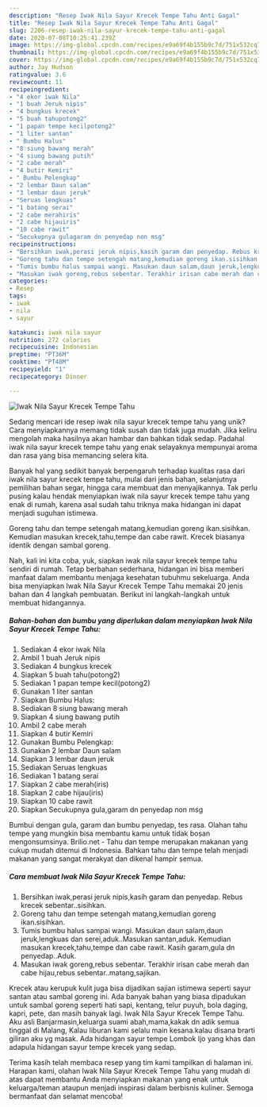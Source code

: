 ```yaml
---
description: "Resep Iwak Nila Sayur Krecek Tempe Tahu Anti Gagal"
title: "Resep Iwak Nila Sayur Krecek Tempe Tahu Anti Gagal"
slug: 2206-resep-iwak-nila-sayur-krecek-tempe-tahu-anti-gagal
date: 2020-07-08T10:25:41.239Z
image: https://img-global.cpcdn.com/recipes/e9a69f4b155b9c7d/751x532cq70/iwak-nila-sayur-krecek-tempe-tahu-foto-resep-utama.jpg
thumbnail: https://img-global.cpcdn.com/recipes/e9a69f4b155b9c7d/751x532cq70/iwak-nila-sayur-krecek-tempe-tahu-foto-resep-utama.jpg
cover: https://img-global.cpcdn.com/recipes/e9a69f4b155b9c7d/751x532cq70/iwak-nila-sayur-krecek-tempe-tahu-foto-resep-utama.jpg
author: Jay Hudson
ratingvalue: 3.6
reviewcount: 11
recipeingredient:
- "4 ekor iwak Nila"
- "1 buah Jeruk nipis"
- "4 bungkus krecek"
- "5 buah tahupotong2"
- "1 papan tempe kecilpotong2"
- "1 liter santan"
- " Bumbu Halus"
- "8 siung bawang merah"
- "4 siung bawang putih"
- "2 cabe merah"
- "4 butir Kemiri"
- " Bumbu Pelengkap"
- "2 lembar Daun salam"
- "3 lembar daun jeruk"
- "Seruas lengkuas"
- "1 batang serai"
- "2 cabe merahiris"
- "2 cabe hijauiris"
- "10 cabe rawit"
- "Secukupnya gulagaram dn penyedap non msg"
recipeinstructions:
- "Bersihkan iwak,perasi jeruk nipis,kasih garam dan penyedap. Rebus krecek sebentar..sisihkan."
- "Goreng tahu dan tempe setengah matang,kemudian goreng ikan.sisihkan."
- "Tumis bumbu halus sampai wangi. Masukan daun salam,daun jeruk,lengkuas dan serei,aduk..Masukan santan,aduk. Kemudian masukan krecek,tahu,tempe dan cabe rawit. Kasih garam,gula dn penyedap..Aduk."
- "Masukan iwak goreng,rebus sebentar. Terakhir irisan cabe merah dan cabe hijau,rebus sebentar..matang,sajikan."
categories:
- Resep
tags:
- iwak
- nila
- sayur

katakunci: iwak nila sayur 
nutrition: 272 calories
recipecuisine: Indonesian
preptime: "PT36M"
cooktime: "PT48M"
recipeyield: "1"
recipecategory: Dinner

---
```



![Iwak Nila Sayur Krecek Tempe Tahu](https://img-global.cpcdn.com/recipes/e9a69f4b155b9c7d/751x532cq70/iwak-nila-sayur-krecek-tempe-tahu-foto-resep-utama.jpg)

Sedang mencari ide resep iwak nila sayur krecek tempe tahu yang unik? Cara menyiapkannya memang tidak susah dan tidak juga mudah. Jika keliru mengolah maka hasilnya akan hambar dan bahkan tidak sedap. Padahal iwak nila sayur krecek tempe tahu yang enak selayaknya mempunyai aroma dan rasa yang bisa memancing selera kita.

Banyak hal yang sedikit banyak berpengaruh terhadap kualitas rasa dari iwak nila sayur krecek tempe tahu, mulai dari jenis bahan, selanjutnya pemilihan bahan segar, hingga cara membuat dan menyajikannya. Tak perlu pusing kalau hendak menyiapkan iwak nila sayur krecek tempe tahu yang enak di rumah, karena asal sudah tahu triknya maka hidangan ini dapat menjadi suguhan istimewa.

Goreng tahu dan tempe setengah matang,kemudian goreng ikan.sisihkan. Kemudian masukan krecek,tahu,tempe dan cabe rawit. Krecek biasanya identik dengan sambal goreng.


Nah, kali ini kita coba, yuk, siapkan iwak nila sayur krecek tempe tahu sendiri di rumah. Tetap berbahan sederhana, hidangan ini bisa memberi manfaat dalam membantu menjaga kesehatan tubuhmu sekeluarga. Anda bisa menyiapkan Iwak Nila Sayur Krecek Tempe Tahu memakai 20 jenis bahan dan 4 langkah pembuatan. Berikut ini langkah-langkah untuk membuat hidangannya.

<!--inarticleads1-->

##### Bahan-bahan dan bumbu yang diperlukan dalam menyiapkan Iwak Nila Sayur Krecek Tempe Tahu:

1. Sediakan 4 ekor iwak Nila
1. Ambil 1 buah Jeruk nipis
1. Sediakan 4 bungkus krecek
1. Siapkan 5 buah tahu(potong2)
1. Sediakan 1 papan tempe kecil(potong2)
1. Gunakan 1 liter santan
1. Siapkan  Bumbu Halus:
1. Sediakan 8 siung bawang merah
1. Siapkan 4 siung bawang putih
1. Ambil 2 cabe merah
1. Siapkan 4 butir Kemiri
1. Gunakan  Bumbu Pelengkap:
1. Gunakan 2 lembar Daun salam
1. Siapkan 3 lembar daun jeruk
1. Sediakan Seruas lengkuas
1. Sediakan 1 batang serai
1. Siapkan 2 cabe merah(iris)
1. Siapkan 2 cabe hijau(iris)
1. Siapkan 10 cabe rawit
1. Siapkan Secukupnya gula,garam dn penyedap non msg


Bumbui dengan gula, garam dan bumbu penyedap, tes rasa. Olahan tahu tempe yang mungkin bisa membantu kamu untuk tidak bosan mengonsumsinya. Brilio.net - Tahu dan tempe merupakan makanan yang cukup mudah ditemui di Indonesia. Bahkan tahu dan tempe telah menjadi makanan yang sangat merakyat dan dikenal hampir semua. 

<!--inarticleads2-->

##### Cara membuat Iwak Nila Sayur Krecek Tempe Tahu:

1. Bersihkan iwak,perasi jeruk nipis,kasih garam dan penyedap. Rebus krecek sebentar..sisihkan.
1. Goreng tahu dan tempe setengah matang,kemudian goreng ikan.sisihkan.
1. Tumis bumbu halus sampai wangi. Masukan daun salam,daun jeruk,lengkuas dan serei,aduk..Masukan santan,aduk. Kemudian masukan krecek,tahu,tempe dan cabe rawit. Kasih garam,gula dn penyedap..Aduk.
1. Masukan iwak goreng,rebus sebentar. Terakhir irisan cabe merah dan cabe hijau,rebus sebentar..matang,sajikan.


Krecek atau kerupuk kulit juga bisa dijadikan sajian istimewa seperti sayur santan atau sambal goreng ini. Ada banyak bahan yang biasa dipadukan untuk sambal goreng seperti hati sapi, kentang, telur puyuh, bola daging, kapri, pete, dan masih banyak lagi. Iwak Nila Sayur Krecek Tempe Tahu. Aku asli Banjarmasin,keluarga suami abah,mama,kakak dn adik semua tinggal di Malang, Kalau liburan kami selalu main kesana.kalau disana brarti giliran aku yg masak. Ada hidangan sayur tempe Lombok Ijo yang khas dan adapula hidangan sayur tempe krecek yang sedap. 

Terima kasih telah membaca resep yang tim kami tampilkan di halaman ini. Harapan kami, olahan Iwak Nila Sayur Krecek Tempe Tahu yang mudah di atas dapat membantu Anda menyiapkan makanan yang enak untuk keluarga/teman ataupun menjadi inspirasi dalam berbisnis kuliner. Semoga bermanfaat dan selamat mencoba!

